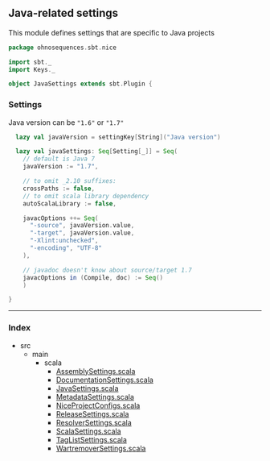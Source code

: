 ## Java-related settings

This module defines settings that are specific to Java projects


```scala
package ohnosequences.sbt.nice

import sbt._
import Keys._

object JavaSettings extends sbt.Plugin {
```

### Settings 

Java version can be `"1.6"` or `"1.7"`


```scala
  lazy val javaVersion = settingKey[String]("Java version")

  lazy val javaSettings: Seq[Setting[_]] = Seq(
    // default is Java 7
    javaVersion := "1.7",

    // to omit _2.10 suffixes:
    crossPaths := false,
    // to omit scala library dependency
    autoScalaLibrary := false,

    javacOptions ++= Seq(
      "-source", javaVersion.value,
      "-target", javaVersion.value,
      "-Xlint:unchecked",
      "-encoding", "UTF-8"
    ),

    // javadoc doesn't know about source/target 1.7
    javacOptions in (Compile, doc) := Seq()
    )

}

```


------

### Index

+ src
  + main
    + scala
      + [AssemblySettings.scala][main/scala/AssemblySettings.scala]
      + [DocumentationSettings.scala][main/scala/DocumentationSettings.scala]
      + [JavaSettings.scala][main/scala/JavaSettings.scala]
      + [MetadataSettings.scala][main/scala/MetadataSettings.scala]
      + [NiceProjectConfigs.scala][main/scala/NiceProjectConfigs.scala]
      + [ReleaseSettings.scala][main/scala/ReleaseSettings.scala]
      + [ResolverSettings.scala][main/scala/ResolverSettings.scala]
      + [ScalaSettings.scala][main/scala/ScalaSettings.scala]
      + [TagListSettings.scala][main/scala/TagListSettings.scala]
      + [WartremoverSettings.scala][main/scala/WartremoverSettings.scala]

[main/scala/AssemblySettings.scala]: AssemblySettings.scala.md
[main/scala/DocumentationSettings.scala]: DocumentationSettings.scala.md
[main/scala/JavaSettings.scala]: JavaSettings.scala.md
[main/scala/MetadataSettings.scala]: MetadataSettings.scala.md
[main/scala/NiceProjectConfigs.scala]: NiceProjectConfigs.scala.md
[main/scala/ReleaseSettings.scala]: ReleaseSettings.scala.md
[main/scala/ResolverSettings.scala]: ResolverSettings.scala.md
[main/scala/ScalaSettings.scala]: ScalaSettings.scala.md
[main/scala/TagListSettings.scala]: TagListSettings.scala.md
[main/scala/WartremoverSettings.scala]: WartremoverSettings.scala.md
